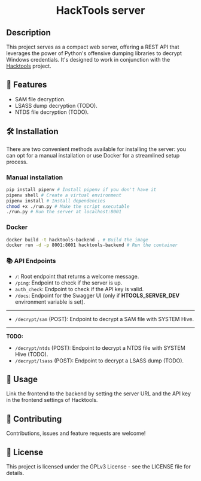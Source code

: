 <center><h1> HackTools server</h1></center>

## Description


This project serves as a compact web server, offering a REST API that leverages the power of Python's offensive dumping libraries to decrypt Windows credentials. It's designed to work in conjunction with the [Hacktools](https://github.com/LasCC/HackTools) project.



## 🚀 Features

- SAM file decryption.
- LSASS dump decryption (TODO).
- NTDS file decryption (TODO).


## 🛠️ Installation


There are two convenient methods available for installing the server: you can opt for a manual installation or use Docker for a streamlined setup process.


### Manual installation

```bash
pip install pipenv # Install pipenv if you don't have it
pipenv shell # Create a virtual environment
pipenv install # Install dependencies
chmod +x ./run.py # Make the script executable
./run.py # Run the server at localhost:8001
```

### Docker

```bash
docker build -t hacktools-backend . # Build the image
docker run -d -p 8001:8001 hacktools-backend # Run the container
```

### 📚 API Endpoints

- `/`: Root endpoint that returns a welcome message.
- `/ping`: Endpoint to check if the server is up.
- `auth_check`: Endpoint to check if the API key is valid.
- `/docs`: Endpoint for the Swagger UI (only if **HTOOLS_SERVER_DEV** environment variable is set).

---
- `/decrypt/sam` (POST): Endpoint to decrypt a SAM file with SYSTEM Hive.

---
**TODO:**
- `/decrypt/ntds` (POST): Endpoint to decrypt a NTDS file with SYSTEM Hive (TODO).
- `/decrypt/lsass` (POST): Endpoint to decrypt a LSASS dump (TODO).


## 🚀 Usage

Link the frontend to the backend by setting the server URL and the API key in the frontend settings of Hacktools.


## 🤝 Contributing

Contributions, issues and feature requests are welcome!

## 📜 License

This project is licensed under the GPLv3 License - see the LICENSE file for details.
